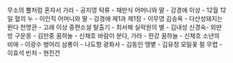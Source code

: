 무소의 뿔처럼 혼자서 가라 - 공지영
탁류 - 채만식
어머니와 딸 - 강경애
이상 - 12월 12일
혈의 누 - 이인직
어머니와 딸 - 강경애
제1과 제1장 - 이무영
김승옥 - 다산성돼지는 뛴다
천명관 - 고래
이상 중편소설
탈출기 - 최서해
실락원의 별 - 김내성
신경숙- 외딴방
구운몽 - 김만중
꿈하늘 - 신채호
바람이 분다, 가라 - 한강
꿈하늘 - 신채호
소년의 비애 - 이광수
벙어리 삼룡이 - 나도향
광화사 - 김동인
땡볕 - 김유정
모밀꽃 필 무렵 - 이효석
빈처 - 현진건
